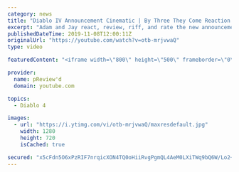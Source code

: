 ```yaml
---
category: news
title: "Diablo IV Announcement Cinematic | By Three They Come Reaction / Review / Rating"
excerpt: "Adam and Jay react, review, riff, and rate the new announcement cinematic everyone wanted to see last year at Blizzcon, Diablo IV 'By Three They Come'."
publishedDateTime: 2019-11-08T12:00:11Z
originalUrl: "https://youtube.com/watch?v=otb-mrjvwaQ"
type: video

featuredContent: "<iframe width=\"800\" height=\"500\" frameborder=\"0\" src=\"https://www.youtube.com/embed/otb-mrjvwaQ\" allow=\"accelerometer; autoplay; encrypted-media; gyroscope; picture-in-picture\" allowfullscreen></iframe>"

provider:
  name: pReview'd
  domain: youtube.com

topics:
  - Diablo 4

images:
  - url: "https://i.ytimg.com/vi/otb-mrjvwaQ/maxresdefault.jpg"
    width: 1280
    height: 720
    isCached: true

secured: "x5cFdn5O6xPzRIF7nrqicXON4TQ0oHiiRvgPgmQL4AeM0LXiTWq9bQ6W/Lo2+6UrVCCK1SQFOK1PNkLJZB1TRw7/E3869M+Is6PPXWsU1nMuebGmdiabcQiHe0CBKGlEX22yCw5t/PKEneEGgVY76Mv8BcIES7gqovWbthq9f1KiEgRmdt5CAgi2OLwtGo0ZUh36nLMGwpw3oeVKvMc0o2o65+mr5ko+7HtGfKF75idj88KVfFbqvtuopOFAaW1QWvoUCcU8Erb39ALPdRA0FBLJPBr9La3R9zWAO6tf+IpczR6gWdPF5kaBoXiT68vlUAzPrOF5lxNZ1lHEnguJlW0ERpCuXNa9Upo/5nFGFp2U4/MkxqKVfBH/3Yvb1Eh5JvIWvxYkWJoYEi33EKCNQLqKMk2PgoxRHE0k9KpR+QPg339l5QGnAF5XzxefOdmX;HxWYy3f4rCJx/5d5LwQSaQ=="
---
```


